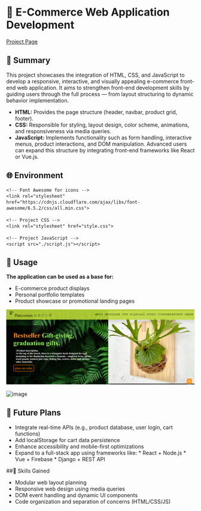 # 🛒 E-Commerce Web Application Development
[Project Page](https://dennishsu716.github.io/project5.github.io/project3/project3.html)
## 📝 Summary  
This project showcases the integration of HTML, CSS, and JavaScript to develop a responsive, interactive, and visually appealing e-commerce front-end web application. It aims to strengthen front-end development skills by guiding users through the full process — from layout structuring to dynamic behavior implementation.
* **HTML:** Provides the page structure (header, navbar, product grid, footer).
* **CSS:** Responsible for styling, layout design, color scheme, animations, and responsiveness via media queries.
* **JavaScript:** Implements functionality such as form handling, interactive menus, product interactions, and DOM manipulation.
Advanced users can expand this structure by integrating front-end frameworks like React or Vue.js.

## 🌐 Environment  
```
<!-- Font Awesome for icons -->
<link rel="stylesheet" href="https://cdnjs.cloudflare.com/ajax/libs/font-awesome/6.5.2/css/all.min.css">

<!-- Project CSS -->
<link rel="stylesheet" href="style.css">

<!-- Project JavaScript -->
<script src="./script.js"></script>
```

## 🚀 Usage  
**The application can be used as a base for:**
* E-commerce product displays
* Personal portfolio templates
* Product showcase or promotional landing pages

![image](https://github.com/DennisHsu716/project5.github.io/blob/main/project3/image/1.png)



![image](https://github.com/DennisHsu716/project5.github.io/blob/main/project3/image/1.gif)

## 🔭 Future Plans
* Integrate real-time APIs (e.g., product database, user login, cart functions)
* Add localStorage for cart data persistence
* Enhance accessibility and mobile-first optimizations
* Expand to a full-stack app using frameworks like:
        * React + Node.js
        * Vue + Firebase
        * Django + REST API

##🧠 Skills Gained
* Modular web layout planning
* Responsive web design using media queries
* DOM event handling and dynamic UI components
* Code organization and separation of concerns (HTML/CSS/JS)
